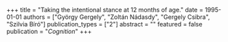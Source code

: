 +++
title = "Taking the intentional stance at 12 months of age."
date = 1995-01-01
authors = ["György Gergely", "Zoltán Nádasdy", "Gergely Csibra", "Szilvia Bíró"]
publication_types = ["2"]
abstract = ""
featured = false
publication = "*Cognition*"
+++

